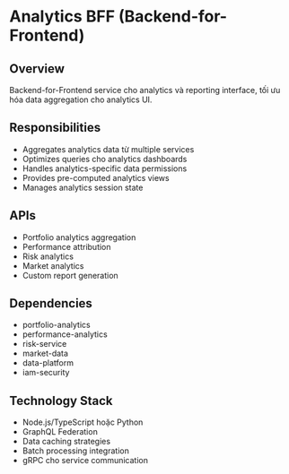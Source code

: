 # Analytics BFF (Backend-for-Frontend)

## Overview
Backend-for-Frontend service cho analytics và reporting interface, tối ưu hóa data aggregation cho analytics UI.

## Responsibilities
- Aggregates analytics data từ multiple services
- Optimizes queries cho analytics dashboards
- Handles analytics-specific data permissions
- Provides pre-computed analytics views
- Manages analytics session state

## APIs
- Portfolio analytics aggregation
- Performance attribution
- Risk analytics
- Market analytics
- Custom report generation

## Dependencies
- portfolio-analytics
- performance-analytics
- risk-service
- market-data
- data-platform
- iam-security

## Technology Stack
- Node.js/TypeScript hoặc Python
- GraphQL Federation
- Data caching strategies
- Batch processing integration
- gRPC cho service communication
